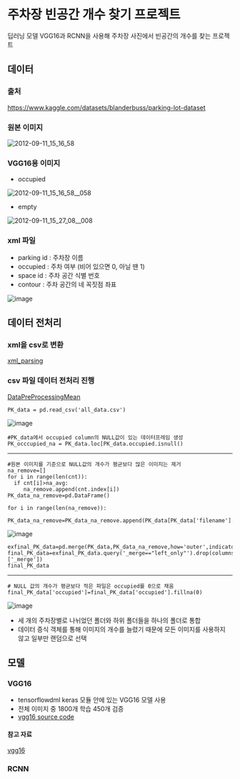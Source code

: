 # 주차장 빈공간 개수 찾기 프로젝트
딥러닝 모델 VGG16과 RCNN을 사용해 주차장 사진에서 빈공간의 개수를 찾는 프로젝트


## 데이터 

### 출처 
<https://www.kaggle.com/datasets/blanderbuss/parking-lot-dataset>

### 원본 이미지
![2012-09-11_15_16_58](https://github.com/pabihe0223/Parking-Lot-Object-Detection/assets/106232513/731435a9-ce0b-42eb-83d6-5f2169a51e11)

### VGG16용 이미지
- occupied
  
![2012-09-11_15_16_58__058](https://github.com/pabihe0223/Parking-Lot-Object-Detection/assets/106232513/3f3b5aa2-9692-4ef8-bea0-768c2c6b362a)

- empty

![2012-09-11_15_27_08__008](https://github.com/pabihe0223/Parking-Lot-Object-Detection/assets/106232513/236a9712-cf4b-42b8-b09e-064fd98933cc)


### xml 파일
- parking id : 주차장 이름
- occupied : 주차 여부 (비어 있으면 0, 아닐 땐 1)
- space id : 주차 공간 식별 번호
- contour : 주차 공간의 네 꼭짓점 좌표

![image](https://github.com/pabihe0223/Parking-Lot-Object-Detection/assets/106232513/663d7c00-78d0-4896-a759-d269312fd387)


## 데이터 전처리

### xml을 csv로 변환 
[xml_parsing](https://github.com/pabihe0223/Parking-Lot-Object-Detection/blob/d3127da588dfa47e65fe6ddf87b0877d7731f931/xml_parsing.ipynb)

### csv 파일 데이터 전처리 진행

[DataPreProcessingMean](https://github.com/pabihe0223/Parking-Lot-Object-Detection/blob/46dd3c27a253cec57de0d18f748042b678fd1846/DataPreprocessingMean.ipynb)


    PK_data = pd.read_csv('all_data.csv')

![image](https://github.com/pabihe0223/Parking-Lot-Object-Detection/assets/106232513/de0d0847-ce0c-4e8c-8254-ea43188bb2cf)

    #PK_data에서 occupied column의 NULL값이 있는 데이터프레임 생성
    PK_occcupied_na = PK_data.loc[PK_data.occupied.isnull()

---
    #원본 이미지를 기준으로 NULL값의 개수가 평균보다 많은 이미지는 제거
    na_remove=[]
    for i in range(len(cnt)):
      if cnt[i]>na_avg:
         na_remove.append(cnt.index[i])
    PK_data_na_remove=pd.DataFrame()

    for i in range(len(na_remove)):
     PK_data_na_remove=PK_data_na_remove.append(PK_data[PK_data['filename'].str[0:19]==na_remove[i]])

![image](https://github.com/pabihe0223/Parking-Lot-Object-Detection/assets/106232513/9832de44-b15a-4724-a67d-79f5b27f5875)

    exfinal_PK_data=pd.merge(PK_data,PK_data_na_remove,how='outer',indicator=True)
    final_PK_data=exfinal_PK_data.query('_merge=="left_only"').drop(columns=['_merge'])
    final_PK_data
---

    # NULL 값의 개수가 평균보다 적은 파일은 occupied를 0으로 채움
    final_PK_data['occupied']=final_PK_data['occupied'].fillna(0)

![image](https://github.com/pabihe0223/Parking-Lot-Object-Detection/assets/106232513/25a210b2-6382-4e53-b56e-37e0dc4eef38)

- 세 개의 주차장별로 나뉘었던 폴더와 하위 폴더들을 하나의 폴더로 통합
- 데이터 증식 객체를 통해 이미지의 개수를 늘렸기 때문에 모든 이미지를 사용하지 않고 일부만 랜덤으로 선택


## 모델  

### VGG16
- tensorflowdml keras 모듈 안에 있는 VGG16 모델 사용
- 전체 이미지 중 1800개 학습 450개 검증
- [vgg16 source code](https://github.com/pabihe0223/Parking-Lot-Object-Detection/blob/2903f7f9681dc9200b2889c49148d878b681837d/vgg16_parking_lot.ipynb)

#### 참고 자료
[vgg16](https://github.com/gsadhas/real-time-parking-occupancy-detection/blob/688ea3a5756b329de7ceefb90b163e02f607ca89/cnn_models_vgg16.ipynb)


### RCNN
